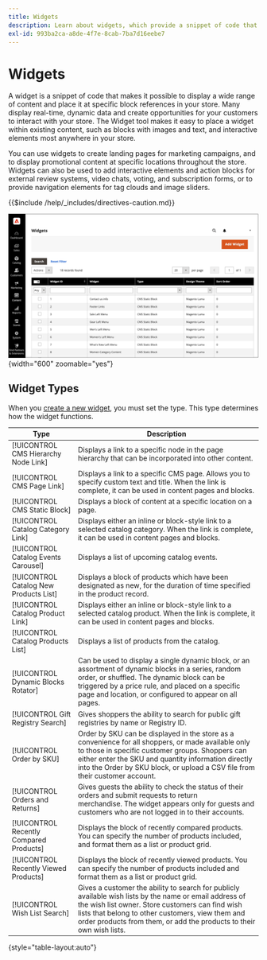 ```yaml
---
title: Widgets
description: Learn about widgets, which provide a snippet of code that makes it possible to display a wide range of content and place it at specific block references in your store.
exl-id: 993ba2ca-a8de-4f7e-8cab-7ba7d16eebe7
---
```

# Widgets

A widget is a snippet of code that makes it possible to display a wide range of content and place it at specific block references in your store. Many display real-time, dynamic data and create opportunities for your customers to interact with your store. The Widget tool makes it easy to place a widget within existing content, such as blocks with images and text, and interactive elements most anywhere in your store.

You can use widgets to create landing pages for marketing campaigns, and to display promotional content at specific locations throughout the store. Widgets can also be used to add interactive elements and action blocks for external review systems, video chats, voting, and subscription forms, or to provide navigation elements for tag clouds and image sliders.

{{$include /help/_includes/directives-caution.md}}

![New Product List widget](./assets/storefront-home-page-new-products.png){width="600" zoomable="yes"}

## Widget Types

When you [create a new widget](widget-create.md), you must set the type. This type determines how the widget functions.

|Type|Description|
|--- |--- |
|[!UICONTROL CMS Hierarchy Node Link]|Displays a link to a specific node in the page hierarchy that can be incorporated into other content.|
|[!UICONTROL CMS Page Link]|Displays a link to a specific CMS page. Allows you to specify custom text and title. When the link is complete, it can be used in content pages and blocks.|
|[!UICONTROL CMS Static Block]|Displays a block of content at a specific location on a page.|
|[!UICONTROL Catalog Category Link]|Displays either an inline or block-style link to a selected catalog category. When the link is complete, it can be used in content pages and blocks.|
|[!UICONTROL Catalog Events Carousel]|Displays a list of upcoming catalog events.|
|[!UICONTROL Catalog New Products List]|Displays a block of products which have been designated as new, for the duration of time specified in the product record.|
|[!UICONTROL Catalog Product Link]|Displays either an inline or block-style link  to a selected catalog product. When the link is complete, it can be used in content pages and blocks.|
|[!UICONTROL Catalog Products List]|Displays a list of products from the catalog.|
|[!UICONTROL Dynamic Blocks Rotator]|Can be used to display a single dynamic block, or an assortment of dynamic blocks in a series, random order, or shuffled. The dynamic block can be triggered by a price rule, and placed on a specific page and location, or configured to appear on all pages.|
|[!UICONTROL Gift Registry Search]|Gives shoppers the ability to search for public gift registries by name or Registry ID.|
|[!UICONTROL Order by SKU]|Order by SKU can be displayed in the store as a convenience for all shoppers, or made available only to those in specific customer groups. Shoppers can either enter the SKU and quantity information directly into the Order by SKU block, or upload a CSV file from their customer account.|
|[!UICONTROL Orders and Returns]|Gives guests the ability to check the status of their orders and submit requests to return merchandise. The widget appears only for guests and customers who are not logged in to their accounts.|
|[!UICONTROL Recently Compared Products]|Displays the  block of recently compared products. You can specify the number of products included, and format them as a list or product grid.|
|[!UICONTROL Recently Viewed Products]|Displays the block of recently viewed products. You can specify the number of products included and format them as a list or product grid.|
|[!UICONTROL Wish List Search]|Gives a customer the ability to search for publicly available wish lists by the name or email address of the wish list owner. Store customers can find wish lists that belong to other customers, view them and order products from them, or add the products to their own wish lists.|

{style="table-layout:auto"}
